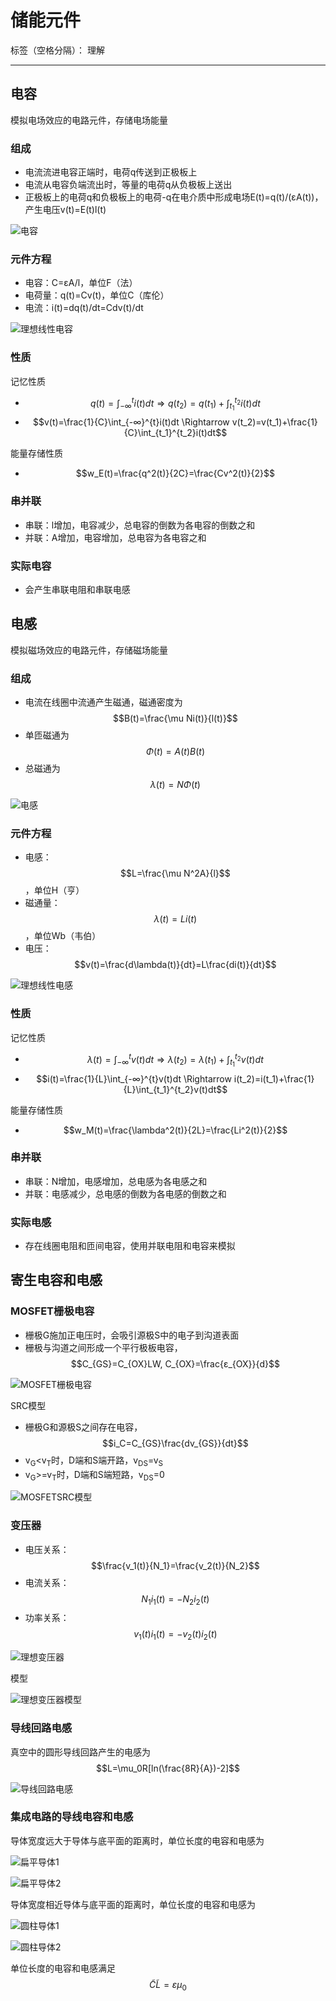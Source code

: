 # 储能元件

标签（空格分隔）： 理解

---

## 电容

模拟电场效应的电路元件，存储电场能量

### 组成

* 电流流进电容正端时，电荷q传送到正极板上
* 电流从电容负端流出时，等量的电荷q从负极板上送出
* 正极板上的电荷q和负极板上的电荷-q在电介质中形成电场E(t)=q(t)/(εA(t))，产生电压v(t)=E(t)l(t)

![电容](https://raw.githubusercontent.com/wchaochao/images/master/gitbook-circuit/capacitor.png)

### 元件方程

* 电容：C=εA/l，单位F（法）
* 电荷量：q(t)=Cv(t)，单位C（库伦）
* 电流：i(t)=dq(t)/dt=Cdv(t)/dt

![理想线性电容](https://raw.githubusercontent.com/wchaochao/images/master/gitbook-circuit/ideal-linear-capacitor.png)

### 性质

记忆性质

* $$q(t)=\int_{-∞}^{t}i(t)dt \Rightarrow q(t_2)=q(t_1)+\int_{t_1}^{t_2}i(t)dt$$
* $$v(t)=\frac{1}{C}\int_{-∞}^{t}i(t)dt \Rightarrow  v(t_2)=v(t_1)+\frac{1}{C}\int_{t_1}^{t_2}i(t)dt$$

能量存储性质

* $$w_E(t)=\frac{q^2(t)}{2C}=\frac{Cv^2(t)}{2}$$

### 串并联

* 串联：l增加，电容减少，总电容的倒数为各电容的倒数之和
* 并联：A增加，电容增加，总电容为各电容之和

### 实际电容

* 会产生串联电阻和串联电感

## 电感

模拟磁场效应的电路元件，存储磁场能量

### 组成

* 电流在线圈中流通产生磁通，磁通密度为$$B(t)=\frac{\mu Ni(t)}{l(t)}$$
* 单匝磁通为$$\Phi(t)=A(t)B(t)$$
* 总磁通为$$\lambda(t)=N\Phi(t)$$

![电感](https://raw.githubusercontent.com/wchaochao/images/master/gitbook-circuit/inductance.png)

### 元件方程

* 电感：$$L=\frac{\mu N^2A}{l}$$，单位H（亨）
* 磁通量：$$\lambda(t)=Li(t)$$，单位Wb（韦伯）
* 电压：$$v(t)=\frac{d\lambda(t)}{dt}=L\frac{di(t)}{dt}$$

![理想线性电感](https://raw.githubusercontent.com/wchaochao/images/master/gitbook-circuit/ideal-linear-inductance.png)

### 性质

记忆性质

* $$\lambda(t)=\int_{-∞}^{t}v(t)dt \Rightarrow \lambda(t_2)=\lambda(t_1)+\int_{t_1}^{t_2}v(t)dt$$
* $$i(t)=\frac{1}{L}\int_{-∞}^{t}v(t)dt \Rightarrow  i(t_2)=i(t_1)+\frac{1}{L}\int_{t_1}^{t_2}v(t)dt$$

能量存储性质

* $$w_M(t)=\frac{\lambda^2(t)}{2L}=\frac{Li^2(t)}{2}$$

### 串并联

* 串联：N增加，电感增加，总电感为各电感之和
* 并联：电感减少，总电感的倒数为各电感的倒数之和

### 实际电感

* 存在线圈电阻和匝间电容，使用并联电阻和电容来模拟

## 寄生电容和电感

### MOSFET栅极电容

* 栅极G施加正电压时，会吸引源极S中的电子到沟道表面
* 栅极与沟道之间形成一个平行极板电容，$$C_{GS}=C_{OX}LW, C_{OX}=\frac{ε_{OX}}{d}$$

![MOSFET栅极电容](https://raw.githubusercontent.com/wchaochao/images/master/gitbook-circuit/MOSFET-capacitor.png)

SRC模型

* 栅极G和源极S之间存在电容，$$i_C=C_{GS}\frac{dv_{GS}}{dt}$$
* v<sub>G</sub>&lt;v<sub>T</sub>时，D端和S端开路，v<sub>DS</sub>=v<sub>S</sub>
* v<sub>G</sub>>=v<sub>T</sub>时，D端和S端短路，v<sub>DS</sub>=0

![MOSFETSRC模型](https://raw.githubusercontent.com/wchaochao/images/master/gitbook-circuit/MOSFET-SRC-model.png)

### 变压器

* 电压关系：$$\frac{v_1(t)}{N_1}=\frac{v_2(t)}{N_2}$$
* 电流关系：$$N_1i_1(t)=-N_2i_2(t)$$
* 功率关系：$$v_1(t)i_1(t)=-v_2(t)i_2(t)$$

![理想变压器](https://raw.githubusercontent.com/wchaochao/images/master/gitbook-circuit/transformer.png)

模型

![理想变压器模型](https://raw.githubusercontent.com/wchaochao/images/master/gitbook-circuit/transformer-model.png)

### 导线回路电感

真空中的圆形导线回路产生的电感为$$L=\mu_0R[ln(\frac{8R}{A})-2]$$

![导线回路电感](https://raw.githubusercontent.com/wchaochao/images/master/gitbook-circuit/loop-inductance.png)

### 集成电路的导线电容和电感

导体宽度远大于导体与底平面的距离时，单位长度的电容和电感为

![扁平导体1](https://raw.githubusercontent.com/wchaochao/images/master/gitbook-circuit/ic-flat-conductor-1.png)

![扁平导体2](https://raw.githubusercontent.com/wchaochao/images/master/gitbook-circuit/ic-flat-conductor-2.png)

导体宽度相近导体与底平面的距离时，单位长度的电容和电感为

![圆柱导体1](https://raw.githubusercontent.com/wchaochao/images/master/gitbook-circuit/ic-cylindrical-conductor-1.png)

![圆柱导体2](https://raw.githubusercontent.com/wchaochao/images/master/gitbook-circuit/ic-cylindrical-conductor-2.png)

单位长度的电容和电感满足$$\widetilde C \widetilde L=ε\mu_0$$
